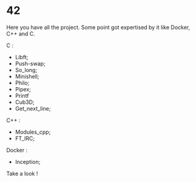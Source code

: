 # 42

Here you have all the project.
Some point got expertised by it like Docker, C++ and C.

C : 
  - Libft;
  - Push-swap;
  - So_long;
  - Minishell;
  - Philo;
  - Pipex;
  - Printf
  - Cub3D;
  - Get_next_line;

C++ :

  - Modules_cpp;
  - FT_IRC;

Docker :

  - Inception;
    
Take a look !
